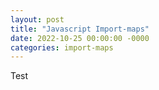 ```yaml
---
layout: post
title: "Javascript Import-maps"
date: 2022-10-25 00:00:00 -0000
categories: import-maps
---
```


Test
